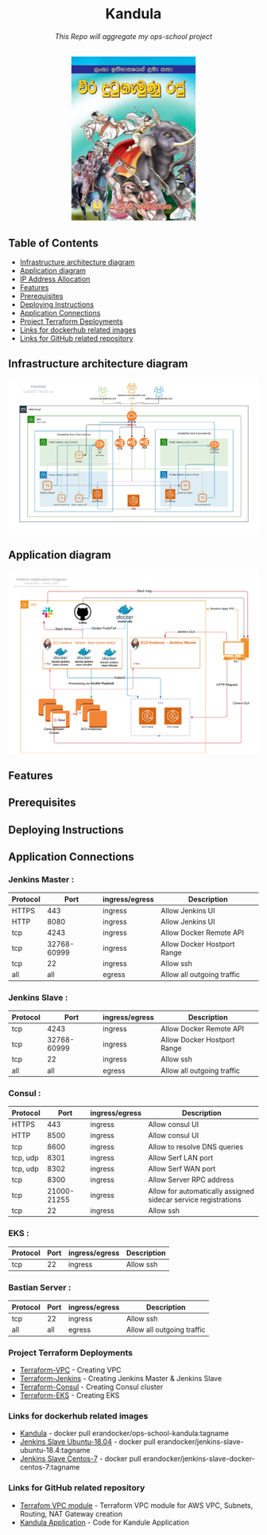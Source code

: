 <h1 align="center">Kandula</h1>
<h6 align="center">This Repo will aggregate my ops-school project</h6>

<p align="center"><img width="250px" src="./kandula.jpg"></p>

## Table of Contents

- [Infrastructure architecture diagram](#Infrastructure-architecture-diagram)
- [Application diagram](#Application-diagram)
- [IP Address Allocation](#/network_address_design/)
- [Features](#features)
- [Prerequisites](#prerequisites)
- [Deploying Instructions](#deploying-instructions)
- [Application Connections](#Application-Connections)
- [Project Terraform Deployments](#Project-Terraform-Deployments)
- [Links for dockerhub related images](#Links-for-dockerhub-related-images)
- [Links for GitHub related repository](#Links-for-GitHub-related-repository)

## Infrastructure architecture diagram
![architecture_diagram](./ops_school_project_architecture_diagram.png)

## Application diagram
![app_diagram](./ops_school-project_app_diagram.png)



## Features

## Prerequisites

## Deploying Instructions

## Application Connections

### Jenkins Master :
| Protocol | Port        | ingress/egress | Description                                                    |
| -------  | ----------- |--------------- | -------------------------------------------------------------- |
| HTTPS    | 443         | ingress        | Allow Jenkins UI                                               |
| HTTP     | 8080        | ingress        | Allow Jenkins UI                                               |
| tcp      | 4243        | ingress        | Allow Docker Remote API                                        |
| tcp      | 32768-60999 | ingress        | Allow Docker Hostport Range                                    |
| tcp      | 22          | ingress        | Allow ssh                                                      |
| all      | all         | egress         | Allow all outgoing traffic                                     |

### Jenkins Slave :
| Protocol | Port        | ingress/egress | Description                                                    |
| -------  | ----------- |--------------- | -------------------------------------------------------------- |
| tcp      | 4243        | ingress        | Allow Docker Remote API                                        |
| tcp      | 32768-60999 | ingress        | Allow Docker Hostport Range                                    |
| tcp      | 22          | ingress        | Allow ssh                                                      |
| all      | all         | egress         | Allow all outgoing traffic                                     |

### Consul :
| Protocol | Port        | ingress/egress | Description                                                    |
| -------  | ----------- |--------------- | -------------------------------------------------------------- |
| HTTPS    | 443         | ingress        | Allow consul  UI                                               |
| HTTP     | 8500        | ingress        | Allow consul  UI                                               |
| tcp      | 8600        | ingress        | Allow to resolve DNS queries                                   |
| tcp, udp | 8301        | ingress        | Allow Serf LAN port                                            |
| tcp, udp | 8302        | ingress        | Allow Serf WAN port                                            |
| tcp      | 8300        | ingress        | Allow Server RPC address                                       |
| tcp      | 21000-21255 | ingress        | Allow for automatically assigned sidecar service registrations |
| tcp      | 22          | ingress        | Allow ssh                                                      |

### EKS :
| Protocol | Port        | ingress/egress | Description                                                    |
| -------  | ----------- |--------------- | -------------------------------------------------------------- |
| tcp      | 22          | ingress        | Allow ssh                                                      |

### Bastian Server :
| Protocol | Port        | ingress/egress | Description                                                    |
| -------  | ----------- |--------------- | -------------------------------------------------------------- |
| tcp      | 22          | ingress        | Allow ssh                                                      |
| all      | all         | egress         | Allow all outgoing traffic                                     |

### Project Terraform Deployments 
- [Terraform-VPC](terraform_vpc) - Creating VPC
- [Terraform-Jenkins](terraform_jenkins) - Creating Jenkins Master & Jenkins Slave
- [Terraform-Consul](/terraform_consul) - Creating Consul cluster
- [Terraform-EKS](/terraform_eks) - Creating EKS


### Links for dockerhub related images
- [Kandula](https://hub.docker.com/repository/docker/erandocker/ops-school-kandula) - docker pull erandocker/ops-school-kandula:tagname
- [Jenkins Slave Ubuntu-18.04](https://hub.docker.com/repository/docker/erandocker/jenkins-slave-ubuntu-18.4) - docker pull erandocker/jenkins-slave-ubuntu-18.4:tagname
- [Jenkins Slave Centos-7](https://hub.docker.com/repository/docker/erandocker/jenkins-slave-docker-centos-7) - docker pull erandocker/jenkins-slave-docker-centos-7:tagname

### Links for GitHub related repository
- [Terrafom VPC module](https://github.com/eranmos/ops-school-terraform-aws-vpc.git) - Terraform VPC module for AWS VPC, Subnets, Routing, NAT Gateway creation  
- [Kandula Application](git@github.com:eranmos/ops-school-kandula-project-app.git) - Code for Kandule Application
